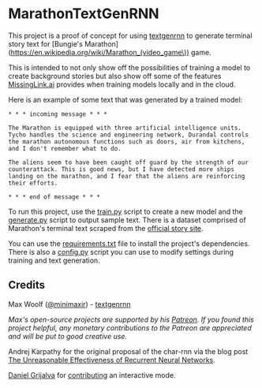 # MarathonTextGenRNN

This project is a proof of concept for using [textgenrnn](https://github.com/minimaxir/textgenrnn) to generate terminal story text for [Bungie's Marathon](https://en.wikipedia.org/wiki/Marathon_(video_game\)) game.

This is intended to not only show off the possibilities of training a model to create background stories but also show off some of the features [MissingLink.ai](https://missinglink.ai) provides when training models locally and in the cloud.

Here is an example of some text that was generated by a trained model:

```
* * * incoming message * * *

The Marathon is equipped with three artificial intelligence units. Tycho handles the science and engineering network, Durandal controls the marathon autonomous functions such as doors, air from kitchens, and I don't remember what to do.

The aliens seem to have been caught off guard by the strength of our counterattack. This is good news, but I have detected more ships landing on the marathon, and I fear that the aliens are reinforcing their efforts.

* * * end of message * * *
```

To run this project, use the [train.py](https://github.com/jessefreeman/MarathonTextGenRNN/blob/master/train.py) script to create a new model and the [generate.py](https://github.com/jessefreeman/MarathonTextGenRNN/blob/master/generate.py) script to output sample text. There is a dataset comprised of Marathon's terminal text scraped from the [official story site](http://marathon.bungie.org/story/contents.html).

You can use the [requirements.txt](https://github.com/jessefreeman/MarathonTextGenRNN/blob/master/requirements.txt) file to install the project's dependencies. There is also a [config.py](https://github.com/jessefreeman/MarathonTextGenRNN/blob/master/config.py) script you can use to modify settings during training and text generation.

## Credits

Max Woolf ([@minimaxir](http://minimaxir.com)) - [textgenrnn](https://github.com/minimaxir/textgenrnn)

*Max's open-source projects are supported by his [Patreon](https://www.patreon.com/minimaxir). If you found this project helpful, any monetary contributions to the Patreon are appreciated and will be put to good creative use.*

Andrej Karpathy for the original proposal of the char-rnn via the blog post [The Unreasonable Effectiveness of Recurrent Neural Networks](http://karpathy.github.io/2015/05/21/rnn-effectiveness/).

[Daniel Grijalva](https://github.com/Juanets) for [contributing](https://github.com/minimaxir/textgenrnn/pull/52) an interactive mode.